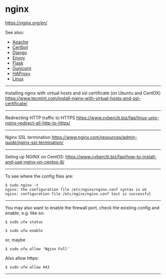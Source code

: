 # nginx

https://nginx.org/en/

See also:

  - [Apache](Apache.md)
  - [Certbot](Certbot.md)
  - [Django](Django.md)
  - [Envoy](Envoy.md)
  - [Flask](Flask.md)
  - [Gunicorn](Gunicorn.md)
  - [HAProxy](HAProxy.md)
  - [Linux](Linux.md)

---

Installing nginx with virtual hosts and ssl certificate (on Ubuntu and CentOX)
https://www.tecmint.com/install-nginx-with-virtual-hosts-and-ssl-certificate/

---

Redirecting HTTP traffic to HTTPS
https://www.cyberciti.biz/faq/linux-unix-nginx-redirect-all-http-to-https/
 
---

Nginx SSL termination
https://www.nginx.com/resources/admin-guide/nginx-ssl-termination/

---

Seting up NGINX on CentOS:
https://www.cyberciti.biz/faq/how-to-install-and-use-nginx-on-centos-8/

---

To see where the config files are:

    $ sudo nginx -t
    nginx: the configuration file /etc/nginx/nginx.conf syntax is ok
    nginx: configuration file /etc/nginx/nginx.conf test is successful

---

You may also want to enable the firewall port, check the existing config and enable, e.g. like so:

    $ sudo ufw status

    $ sudo ufw enable

or, maybe

    $ sudo ufw allow 'Nginx Full'

Also allow https:

    $ sudo ufw allow 443

---
